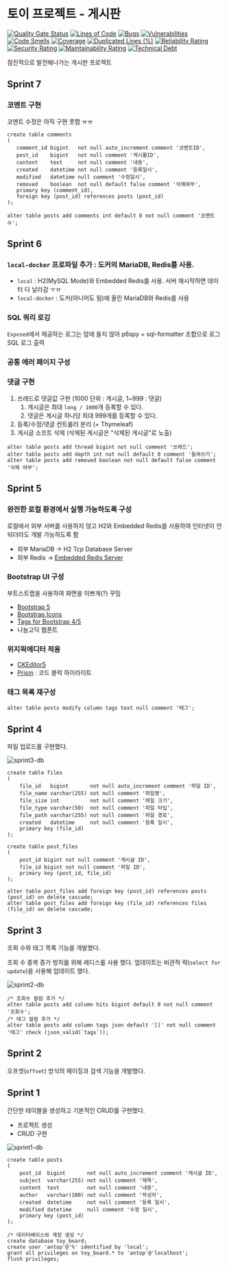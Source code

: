 # 토이 프로젝트 - 게시판

[![Quality Gate Status](https://sonarcloud.io/api/project_badges/measure?project=antop-dev_toy-board&metric=alert_status)](https://sonarcloud.io/summary/new_code?id=antop-dev_toy-board)
[![Lines of Code](https://sonarcloud.io/api/project_badges/measure?project=antop-dev_toy-board&metric=ncloc)](https://sonarcloud.io/summary/new_code?id=antop-dev_toy-board)
[![Bugs](https://sonarcloud.io/api/project_badges/measure?project=antop-dev_toy-board&metric=bugs)](https://sonarcloud.io/summary/new_code?id=antop-dev_toy-board)
[![Vulnerabilities](https://sonarcloud.io/api/project_badges/measure?project=antop-dev_toy-board&metric=vulnerabilities)](https://sonarcloud.io/summary/new_code?id=antop-dev_toy-board)
[![Code Smells](https://sonarcloud.io/api/project_badges/measure?project=antop-dev_toy-board&metric=code_smells)](https://sonarcloud.io/summary/new_code?id=antop-dev_toy-board)
[![Coverage](https://sonarcloud.io/api/project_badges/measure?project=antop-dev_toy-board&metric=coverage)](https://sonarcloud.io/summary/new_code?id=antop-dev_toy-board)
[![Duplicated Lines (%)](https://sonarcloud.io/api/project_badges/measure?project=antop-dev_toy-board&metric=duplicated_lines_density)](https://sonarcloud.io/summary/new_code?id=antop-dev_toy-board)
[![Reliability Rating](https://sonarcloud.io/api/project_badges/measure?project=antop-dev_toy-board&metric=reliability_rating)](https://sonarcloud.io/summary/new_code?id=antop-dev_toy-board)
[![Security Rating](https://sonarcloud.io/api/project_badges/measure?project=antop-dev_toy-board&metric=security_rating)](https://sonarcloud.io/summary/new_code?id=antop-dev_toy-board)
[![Maintainability Rating](https://sonarcloud.io/api/project_badges/measure?project=antop-dev_toy-board&metric=sqale_rating)](https://sonarcloud.io/summary/new_code?id=antop-dev_toy-board)
[![Technical Debt](https://sonarcloud.io/api/project_badges/measure?project=antop-dev_toy-board&metric=sqale_index)](https://sonarcloud.io/summary/new_code?id=antop-dev_toy-board)

점진적으로 발전해나가는 게시판 프로젝트

## Sprint 7

### 코멘트 구현

코멘트 수정은 아직 구현 못함 ㅠㅠ

```mysql
create table comments
(
   comment_id bigint   not null auto_increment comment '코멘트ID',
   post_id    bigint   not null comment '게시물ID',
   content    text     not null comment '내용',
   created    datetime not null comment '등록일시',
   modified   datetime null comment '수정일시',
   removed    boolean  not null default false comment '삭제여부',
   primary key (comment_id),
   foreign key (post_id) references posts (post_id)
);

alter table posts add comments int default 0 not null comment '코멘트 수';
```

## Sprint 6

### `local-docker` 프로파일 추가 : 도커의 MariaDB, Redis를 사용.

* `local` : H2(MySQL Mode)와 Embedded Redis를 사용. 서버 재시작하면 데이터 다 날라감 ㅜㅠ
* `local-docker` : 도커(아니어도 됨)에 올린 MariaDB와 Redis를 사용

### SQL 쿼리 로깅

`Exposed`에서 제공하는 로그는 맘에 들지 않아 p6spy + sql-formatter 조합으로 로그 SQL 로그 출력

### 공통 에러 페이지 구성

### 댓글 구현

1. 쓰레드로 댓글값 구현 (1000 단위 : 게시글, 1~999 : 댓글)
   1. 게시글은 최대 `long / 1000`개 등록할 수 있다. 
   2. 댓글은 게시글 하나당  최대 999개를 등록할 수 있다.
2. 등록/수정/댓글 컨트롤러 분리 (+ Thymeleaf)
3. 게시글 소프트 삭제 (삭제된 게시글은 "삭제된 게시글"로 노출)

```mysql
alter table posts add thread bigint not null comment '쓰레드';
alter table posts add depth int not null default 0 comment '들여쓰기';
alter table posts add removed boolean not null default false comment '삭제 여부';
```

## Sprint 5

### 완전한 로컬 환경에서 실행 가능하도록 구성

로컬에서 외부 서버를 사용하지 않고 H2와 Embedded Redis를 사용하여 인터넷이 안되더라도 개발 가능하도록 함 

* 외부 MariaDB → H2 Tcp Database Server
* 외부 Redis → [Embedded Redis Server](https://github.com/codemonstur/embedded-redis)

### Bootstrap UI 구성

부트스트랩을 사용하여 화면을 이쁘게(?) 꾸밈

* [Bootstrap 5](https://getbootstrap.com/)
* [Bootstrap Icons](https://icons.getbootstrap.com/)
* [Tags for Bootstrap 4/5](https://github.com/lekoala/bootstrap5-tags)
* 나눔고딕 웹폰트

### 위지윅에디터 적용

* [CKEditor5](https://ckeditor.com/ckeditor-5/)
* [Prism](https://prismjs.com/) : 코드 블럭 하이라이트

### 태그 목록 재구성

```mysql
alter table posts modify column tags text null comment '태그';
```

## Sprint 4

파일 업로드를 구현했다.

![sprint3-db](./assets/sprint4-db.png)

```mysql
create table files
(
    file_id   bigint       not null auto_increment comment '파일 ID',
    file_name varchar(255) not null comment '파일명',
    file_size int          not null comment '파일 크기',
    file_type varchar(50)  not null comment '파일 타입',
    file_path varchar(255) not null comment '파일 경로',
    created   datetime     not null comment '등록 일시',
    primary key (file_id)
);

create table post_files
(
    post_id bigint not null comment '게시글 ID',
    file_id bigint not null comment '파일 ID',
    primary key (post_id, file_id)
);

alter table post_files add foreign key (post_id) references posts (post_id) on delete cascade;
alter table post_files add foreign key (file_id) references files (file_id) on delete cascade;
```

## Sprint 3

조회 수와 태그 목록 기능을 개발했다.

조회 수 중복 증가 방지를 위해 레디스를 사용 했다. 업데이트는 비관적 락(`select for update`)을 사용해 업데이트 했다.

![sprint2-db](./assets/sprint3-db.png)

```mysql
/* 조회수 컬럼 추가 */
alter table posts add column hits bigint default 0 not null comment '조회수';
/* 태그 컬럼 추가 */
alter table posts add column tags json default '[]' not null comment '태그' check (json_valid(`tags`));
```

## Sprint 2

오프셋(`offset`) 방식의 페이징과 검색 기능을 개발했다.

## Sprint 1

간단한 테이블을 생성하고 기본적인 CRUD를 구현했다.

* 프로젝트 생성
* CRUD 구현

![sprint1-db](./assets/sprint1-db.png)

```mysql
create table posts
(
    post_id  bigint       not null auto_increment comment '게시글 ID',
    subject  varchar(255) not null comment '제목',
    content  text         not null comment '내용',
    author   varchar(100) not null comment '작성자',
    created  datetime     not null comment '등록 일시',
    modified datetime     null comment '수정 일시',
    primary key (post_id)
);
```

```mysql
/* 데이터베이스와 계정 생성 */
create database toy_board;
create user 'antop'@'%' identified by 'local';
grant all privileges on toy_board.* to 'antop'@'localhost';
flush privileges;
```
